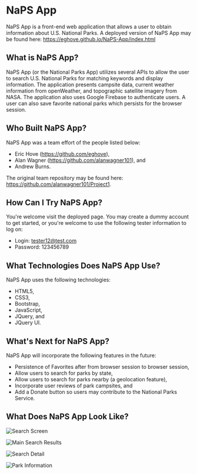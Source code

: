 # NaPS App
NaPS App is a front-end web application that allows a user to obtain information about U.S. National Parks. A deployed version of NaPS App may be found here: https://eghove.github.io/NaPS-App/index.html

## What is NaPS App?
NaPS App (or the National Parks App) utilizes several APIs to allow the user to search U.S. National Parks for matching keywords and display information. The application presents campsite data, current weather information from openWeather, and topographic satellite imagery from NASA. The application also uses Google Firebase to authenticate users. A user can also save favorite national parks which persists for the browser session. 

## Who Built NaPS App?
NaPS App was a team effort of the people listed below:
* Eric Hove (https://github.com/eghove),
* Alan Wagner (https://github.com/alanwagner101), and
* Andrew Burns.

The original team repository may be found here: https://github.com/alanwagner101/Project1.

## How Can I Try NaPS App?
You're welcome visit the deployed page. You may create a dummy account to get started, or you're welcome to use the following tester information to log on:
* Login: tester12@test.com
* Password: 123456789

## What Technologies Does NaPS App Use?
NaPS App uses the following technologies:
* HTML5,
* CSS3,
* Bootstrap,
* JavaScript,
* JQuery, and
* JQuery UI.

## What's Next for NaPS App?
NaPS App will incorporate the following features in the future:
* Persistence of Favorites after from browser session to browser session,
* Allow users to search for parks by state,
* Allow users to search for parks nearby (a geolocation feature),
* Incorporate user reviews of park campsites, and
* Add a Donate button so users may contribute to the National Parks Service.

## What Does NaPS App Look Like?
![Search Screen](https://eghove.github.io/img/portfolio/naps-app-2.PNG "Search Screen")

![Main Search Results](https://eghove.github.io/img/portfolio/naps-app-3.PNG "Main Search Results")

![Search Detail](https://eghove.github.io/img/portfolio/naps-app-4.PNG "Search Detail")

![Park Information](https://eghove.github.io/img/portfolio/naps-app-5.PNG "Park Information")
